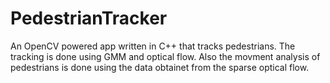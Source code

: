 # PedestrianTracker
An OpenCV powered app written in C++ that tracks pedestrians. The tracking is done using GMM and optical flow. Also the movment analysis of pedestrians is done using the data obtainet from the sparse optical flow.
